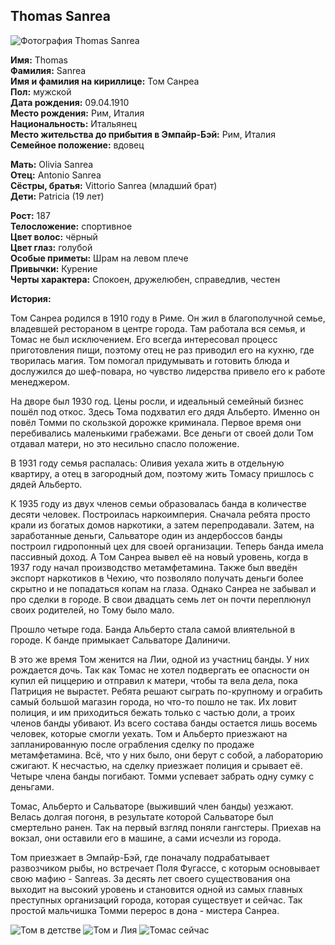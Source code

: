 ## Thomas Sanrea

![Фотография Thomas Sanrea](https://user-images.githubusercontent.com/24465747/48279621-2b594a00-e462-11e8-8c58-85b08f3c1c6b.jpg)

**Имя:** Thomas  
**Фамилия:** Sanrea  
**Имя и фамилия на кириллице:** Том Санреа  
**Пол:** мужской  
**Дата рождения:** 09.04.1910  
**Место рождения:** Рим, Италия  
**Национальность:** Итальянец  
**Место жительства до прибытия в Эмпайр-Бэй:** Рим, Италия  
**Семейное положение:** вдовец

**Мать:** Olivia Sanrea  
**Отец:** Antonio Sanrea  
**Сёстры, братья:** Vittorio Sanrea (младший брат)  
**Дети:** Patricia (19 лет)

**Рост:** 187  
**Телосложение:** спортивное  
**Цвет волос:** чёрный  
**Цвет глаз:** голубой  
**Особые приметы:** Шрам на левом плече  
**Привычки:** Курение  
**Черты характера:** Спокоен, дружелюбен, справедлив, честен

**История:**

Том Санреа родился в 1910 году в Риме. Он жил в благополучной семье, владевшей рестораном в центре города. Там работала вся семья, и Томас не был исключением. Его всегда интересовал процесс приготовления пищи, поэтому отец не раз приводил его на кухню, где творилась магия. Том помогал придумывать и готовить блюда и дослужился до шеф-повара, но чувство лидерства привело его к работе менеджером.

На дворе был 1930 год. Цены росли, и идеальный семейный бизнес пошёл под откос. Здесь Тома подхватил его дядя Альберто. Именно он повёл Томми по скользкой дорожке криминала. Первое время они перебивались маленькими грабежами. Все деньги от своей доли Том отдавал матери, но это несильно спасло положение.

В 1931 году семья распалась: Оливия уехала жить в отдельную квартиру, а отец в загородный дом, поэтому жить Томасу пришлось с дядей Альберто.

К 1935 году из двух членов семьи образовалась банда в количестве десяти человек. Построилась наркоимперия. Сначала ребята просто крали из богатых домов наркотики, а затем перепродавали. Затем, на заработанные деньги, Сальваторе один из андербоссов банды построил гидропонный цех для своей организации. Теперь банда имела пассивный доход. А Том Санреа вывел её на новый уровень, когда в 1937 году начал производство метамфетамина. Также был введён экспорт наркотиков в Чехию, что позволяло получать деньги более скрытно и не попадаться копам на глаза. Однако Санреа не забывал и про сделки в городе. В свои двадцать семь лет он почти переплюнул своих родителей, но Тому было мало.

Прошло четыре года. Банда Альберто стала самой влиятельной в городе. К банде примыкает Сальваторе Далиничи.

В это же время Том женится на Лии, одной из участниц банды. У них рождается дочь. Так как Томас не хотел подвергать ее опасности он купил ей пиццерию и отправил к матери, чтобы та вела дела, пока Патриция не вырастет. Ребята решают сыграть по-крупному и ограбить самый большой магазин города, но что-то пошло не так. Их ловит полиция, и им приходиться бежать только с частью доли, а троих членов банды убивают. Из всего состава банды остается лишь восемь человек, которые смогли уехать. Том и Альберто приезжают на запланированную после ограбления сделку по продаже метамфетамина. Всё, что у них было, они берут с собой, а лабораторию сжигают. К несчастью, на сделку приезжает полиция и срывает её. Четыре члена банды погибают. Томми успевает забрать одну сумку с деньгами.

Томас, Альберто и Сальваторе (выживший член банды) уезжают. Велась долгая погоня, в результате которой Сальваторе был смертельно ранен. Так на первый взгляд поняли гангстеры. Приехав на вокзал, они оставили его в машине, а сами исчезли из города.

Том приезжает в Эмпайр-Бэй, где поначалу подрабатывает развозчиком рыбы, но встречает Поля Фугассе, с которым основывает свою мафию - Sanreas. За десять лет своего существования она выходит на высокий уровень и становится одной из самых главных преступных организаций города, которая существует и сейчас. Так простой мальчишка Томми перерос в дона - мистера Санреа.

![Том в детстве](https://user-images.githubusercontent.com/24465747/48279609-1da3c480-e462-11e8-9d69-ba5ff864358c.jpg)
![Том и Лия](https://user-images.githubusercontent.com/24465747/48279610-1da3c480-e462-11e8-94ce-33f6eac38a45.jpg)
![Томас сейчас](https://user-images.githubusercontent.com/24465747/48279611-1da3c480-e462-11e8-9fbf-fbd0dce76812.jpg)
